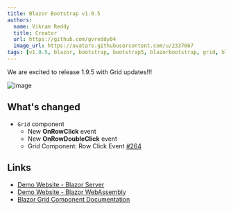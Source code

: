 ```yaml
---
title: Blazor Bootstrap v1.9.5
authors:
  name: Vikram Reddy
  title: Creator
  url: https://github.com/gvreddy04
  image_url: https://avatars.githubusercontent.com/u/2337067
tags: [v1.9.5, blazor, bootstrap, bootstrap5, blazorbootstrap, grid, blazorgrid]
---
```


We are excited to release 1.9.5 with Grid updates!!!

![image](https://i.imgur.com/11SK9v4.png "Blazor Bootstrap: Grid Component")

<!--truncate-->

## What's changed

- `Grid` component
  - New **OnRowClick** event
  - New **OnRowDoubleClick** event
  - Grid Component: Row Click Event [#264](https://github.com/vikramlearning/blazorbootstrap/issues/264)

## Links
- [Demo Website - Blazor Server](https://demos.blazorbootstrap.com/)
- [Demo Website - Blazor WebAssembly](https://demos.getblazorbootstrap.com/)
- [Blazor Grid Component Documentation](https://getblazorbootstrap.com/docs/components/grid)

